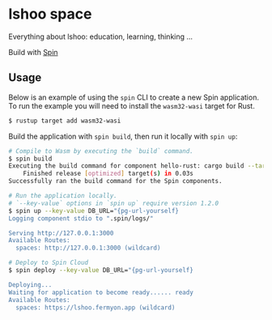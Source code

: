 # lshoo space

Everything about lshoo: education, learning, thinking ...

Build with [Spin](https://github.com/fermyon/spin)

## Usage
Below is an example of using the `spin` CLI to create a new Spin application.  To run the example you will need to install the `wasm32-wasi` target for Rust.

```bash
$ rustup target add wasm32-wasi
```

 Build the application with `spin build`, then run it locally with `spin up`:

```bash
# Compile to Wasm by executing the `build` command.
$ spin build
Executing the build command for component hello-rust: cargo build --target wasm32-wasi --release
    Finished release [optimized] target(s) in 0.03s
Successfully ran the build command for the Spin components.

# Run the application locally.
# `--key-value` options in `spin up` require version 1.2.0
$ spin up --key-value DB_URL="{pg-url-yourself}
Logging component stdio to ".spin/logs/"

Serving http://127.0.0.1:3000
Available Routes:
  spaces: http://127.0.0.1:3000 (wildcard)
```



```bash
# Deploy to Spin Cloud
$ spin deploy --key-value DB_URL="{pg-url-yourself}

Deploying...
Waiting for application to become ready...... ready
Available Routes:
  spaces: https://lshoo.fermyon.app (wildcard)
```    